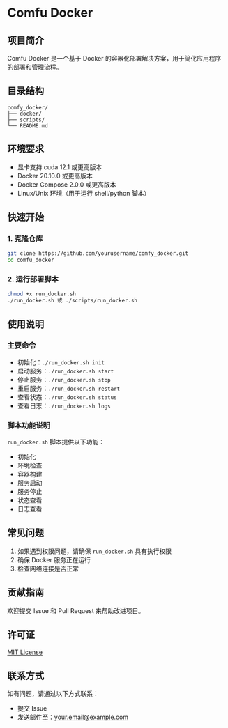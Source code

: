 # Comfu Docker

## 项目简介
Comfu Docker 是一个基于 Docker 的容器化部署解决方案，用于简化应用程序的部署和管理流程。

## 目录结构 
```
comfy_docker/
├── docker/
├── scripts/
└── README.md
``` 

## 环境要求
- 显卡支持 cuda 12.1 或更高版本
- Docker 20.10.0 或更高版本
- Docker Compose 2.0.0 或更高版本
- Linux/Unix 环境（用于运行 shell/python 脚本）

## 快速开始

### 1. 克隆仓库

```bash
git clone https://github.com/yourusername/comfy_docker.git
cd comfu_docker
```

### 2. 运行部署脚本
```bash
chmod +x run_docker.sh
./run_docker.sh 或 ./scripts/run_docker.sh
```

## 使用说明

### 主要命令
- 初始化：`./run_docker.sh init`
- 启动服务：`./run_docker.sh start`
- 停止服务：`./run_docker.sh stop`
- 重启服务：`./run_docker.sh restart`
- 查看状态：`./run_docker.sh status`
- 查看日志：`./run_docker.sh logs`

### 脚本功能说明
`run_docker.sh` 脚本提供以下功能：
- 初始化
- 环境检查
- 容器构建
- 服务启动
- 服务停止
- 状态查看
- 日志查看


## 常见问题
1. 如果遇到权限问题，请确保 `run_docker.sh` 具有执行权限
2. 确保 Docker 服务正在运行
3. 检查网络连接是否正常

## 贡献指南
欢迎提交 Issue 和 Pull Request 来帮助改进项目。

## 许可证
[MIT License](LICENSE)

## 联系方式
如有问题，请通过以下方式联系：
- 提交 Issue
- 发送邮件至：your.email@example.com 